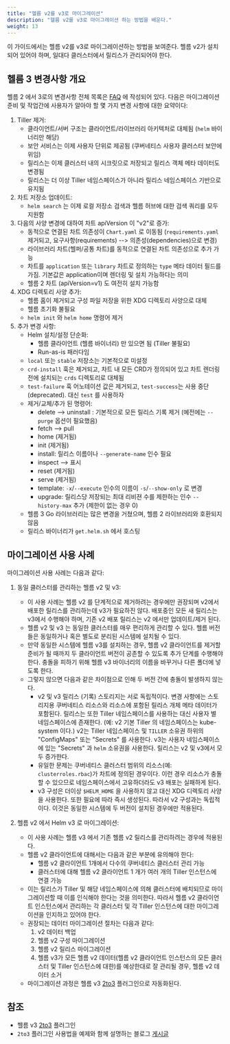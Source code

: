 ```yaml
---
title: "헬름 v2를 v3로 마이그레이션"
description: "헬름 v2를 v3로 마이그레이션 하는 방법을 배운다."
weight: 13
---
```


이 가이드에서는 헬름 v2를 v3로 마이그레이션하는 방법을 보여준다.
헬름 v2가 설치되어 있어야 하며, 일대다 클러스터에서 릴리스가 관리되어야 한다.

## 헬름 3 변경사항 개요

헬름 2 에서 3로의 변경사항 전체 목록은 [FAQ](https://v3.helm.sh/docs/faq/#changes-since-helm-2)
에 작성되어 있다. 다음은 
마이그레이션 준비 및 작업간에 사용자가 알아야 할 몇 가지 변경 사항에 
대한 요약이다:

1. Tiller 제거:
   - 클라이언트/서버 구조는 클라이언트/라이브러리 아키텍처로 대체됨 (`helm` 바이너리만
     해당)
   - 보안 서비스는 이제 사용자 단위로 제공됨 (쿠버네티스 사용자 클러스터 보안에
     위임)
   - 릴리스는 이제 클러스터 내의 시크릿으로 저장되고 릴리스 객체 메타 
     데이터도 변경됨
   - 릴리스는 더 이상 Tiller 네임스페이스가 아니라 릴리스 네임스페이스 
     기반으로 유지됨
2. 차트 저장소 업데이트:
   - `helm search` 는 이제 로컬 저장소 검색과 헬름 허브에 대한 검색 쿼리를 
     모두 지원함
3. 다음의 사양 변경에 대하여 차트 apiVersion 이 "v2"로 증가:
   - 동적으로 연결된 차트 의존성이 `Chart.yaml` 로 이동됨
     (`requirements.yaml` 제거되고, 요구사항(requirements) --> 의존성(dependencies)으로 변경)
   - 라이브러리 차트(헬퍼/공통 차트)를 동적으로 연결된 차트 
     의존성으로 추가 가능
   - 차트를 `application` 또는 `library` 차트로 
     정의하는 `type` 메타 데이터 필드를 가짐.
     기본값은 application이며 렌더링 및 설치 가능하다는 의미
   - 헬름 2 차트 (apiVersion=v1) 도 여전히 설치 가능함
4. XDG 디렉토리 사양 추가:
   - 헬름 홈이 제거되고 구성 파일 저장을 위한 XDG 디렉토리 
     사양으로 대체
   - 헬름 초기화 불필요
   - `helm init` 와 `helm home` 명령어 제거
5. 추가 변경 사항:
   - Helm 설치/설정 단순화:
     - 헬름 클라이언트 (헬름 바이너리) 만 있으면 됨 (Tiller 불필요)
     - Run-as-is 패러다임
   - `local` 또는 `stable` 저장소는 기본적으로 미설정 
   - `crd-install` 훅은 제거되고,
     차트 내 모든 CRD가 정의되어 있고 차트 렌더링 전에 설치되는
     `crds` 디렉토리로 대체됨
   - `test-failure` 훅 어노테이션 값은 제거되고, `test-success`는
     사용 중단(deprecated).  대신 `test` 를 사용하자
   - 제거/교체/추가 된 명령어:
       - delete --> uninstall : 기본적으로 모든 릴리스 기록 제거
         (예전에는 `--purge` 옵션이 필요했음)
       - fetch --> pull
       - home (제거됨)
       - init (제거됨)
       - install: 릴리스 이름이나 `--generate-name` 인수 필요
       - inspect --> 표시
       - reset (제거됨)
       - serve (제거됨)
       - template: `-x`/`--execute` 인수의 이름이 `-s`/`--show-only` 로 변경
       - upgrade: 릴리스당 저장되는 최대 리비젼 수를 제한하는 인수 `--history-max` 추가 
         (제한이 없는 경우 0)
   - 헬름 3 Go 라이브러리는 많은 변경을 거쳤으며, 헬름 2 라이브러리와
     호환되지 않음
   - 릴리스 바이너리가 `get.helm.sh` 에서 호스팅

## 마이그레이션 사용 사례

마이그레이션 사용 사례는 다음과 같다:

1. 동일 클러스터를 관리하는 헬름 v2 및 v3:
   - 이 사용 사례는 헬름 v2 를 단계적으로 제거하려는 경우에만 권장되며 
     v2에서 배포한 릴리스를 관리하는데 v3가 필요하진 않다. 
     배포중인 모든 새 릴리스는 v3에서 수행해야 하며, 
     기존 v2 배포 릴리스는 v2 에서만 업데이트/제거 된다.
   - 헬름 v2 및 v3 는 동일한 클러스터를 매우 편리하게 관리할 수 있다. 헬름 버전들은
     동일하거나 혹은 별도로 분리된 시스템에 설치될 수 있다.
   - 만약 동일한 시스템에 헬름 v3를 설치하는 경우, 헬름 v2 
     클라이언트를 제거할 준비가 될 때까지 두 클라이언트 버전이 공존할 수 있도록 추가 
     단계를 수행해야 한다. 충돌을 피하기 위해 
     헬름 v3 바이너리의 이름을 바꾸거나 다른 폴더에 넣도록 한다.
   - 그렇지 않으면 다음과 같은 차이점으로 인해
     두 버전 간에 충돌이 발생하지 않는다.
	 - v2 및 v3 릴리스 (기록) 스토리지는 서로 독립적이다. 변경 사항에는 
	   스토리지용 쿠버네티스 리소스와 리소스에 포함된 릴리스 개체 메타 데이터가 포함된다. 
	   릴리스는 또한 Tiller 네임스페이스를 사용하는 대신 사용자 별 네임스페이스에 존재한다. 
	   (예: v2 기본 Tiller 의 네임스페이스는 kube-system 이다.) v2는 
	   Tiller 네임스페이스 및 `TILLER` 소유권 하위의 "ConfigMaps" 
	   또는 "Secrets" 를 사용한다.
	   v3는 사용자 네임스페이스에 있는 "Secrets" 과 `helm` 소유권을 사용한다. 
	   릴리스는 v2 및 v3에서 모두 증가한다.
	 - 유일한 문제는 쿠버네티스 클러스터 범위의 
	   리소스(예: `clusterroles.rbac`)가 차트에 정의된 경우이다.
	   이런 경우 리소스가 충돌할 수 있으므로 네임스페이스에서 고유하더라도 v3 배포는 실패하게 된다.
	 - v3 구성은 더이상 `$HELM_HOME` 을 사용하지 않고 대신 XDG 디렉토리 사양을 
	   사용한다. 또한 필요에 따라 즉시 생성된다. 따라서 v2 구성과는 
	   독립적이다. 이것은 동일한 시스템에 두 버전이 
	   설치된 경우에만 적용된다.

2. 헬름 v2 에서 Helm v3 로 마이그레이션:
   - 이 사용 사례는 헬름 v3 에서 기존 헬름 v2 릴리스를 관리하려는 경우에
     적용된다.
   - 헬름 v2 클라이언트에 대해서는 다음과 같은 부분에 유의해야 한다:
     - 헬름 v2 클라이언트 1개에서 다수의 쿠버네티스 클러스터 관리 가능
     - 클러스터에 대해 헬름 v2 클라이언트 1 개가 여러 개의 Tiller 인스턴스에 연결 가능
   - 이는 릴리스가 Tiller 및 해당 네임스페이스에 의해 클러스터에 
     배치되므로 마이그레이션할 때 이를 인식해야 한다는 것을 의미한다. 
     따라서 헬름 v2 클라이언트 인스턴스에서 관리하는 각 클러스터 
     및 각 Tiller 인스턴스에 대한 마이그레이션을 인지하고 있어야 한다.
   - 권장되는 데이터 마이그레이션 절차는 다음과 같다:
     1. v2 데이터 백업
     2. 헬름 v2 구성 마이그레이션
     3. 헬름 v2 릴리스 마이그레이션
     4. 헬름 v3가 모든 헬름 v2 데이터(헬름 v2 클라이언트 인스턴스의 모든 
	    클러스터 및 Tiller 인스턴스에 대한)를 예상한대로 잘 관리될 경우, 
	    헬름 v2 데이터 소거
   - 마이그레이션 과정은 헬름 v3 [2to3](https://github.com/helm/helm-2to3) 플러그인으로
     자동화된다.

## 참조

   - 헬름 v3 [2to3](https://github.com/helm/helm-2to3) 플러그인
   - `2to3` 플러그인 사용법을 예제와 함께 설명하는
     블로그 [게시글](https://helm.sh/blog/migrate-from-helm-v2-to-helm-v3/)
	 

